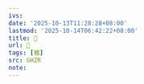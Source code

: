 ```yaml
---
ivs:
date: '2025-10-13T11:28:28+08:00'
lastmod: '2025-10-14T06:42:22+08:00'
title: 󰝏
url: 󰝏
tags: [樝]
src: GHZR
note:
---
```

